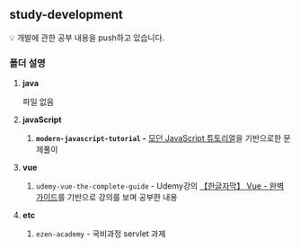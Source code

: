 ## study-development

💡 개발에 관한 공부 내용을 push하고 있습니다.

### 폴더 설명

1.  **java** 
    
    파일 없음
    
2.  **javaScript** 
    1. **`modern-javascript-tutorial` -** [모던 JavaScript 튜토리얼](https://ko.javascript.info/)을 기반으로한 문제풀이
3.  **vue** 
    1. `udemy-vue-the-complete-guide` - Udemy강의 [【한글자막】 Vue - 완벽 가이드](https://www.udemy.com/course/vue-router-composition-api/)를 기반으로 강의를 보며 공부한 내용
4.  **etc**
    1. `ezen-academy` - 국비과정 servlet 과제